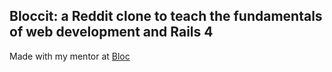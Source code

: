 ## Bloccit: a Reddit clone to teach the fundamentals of web development and Rails 4

Made with my mentor at [Bloc](http://bloc.io)
